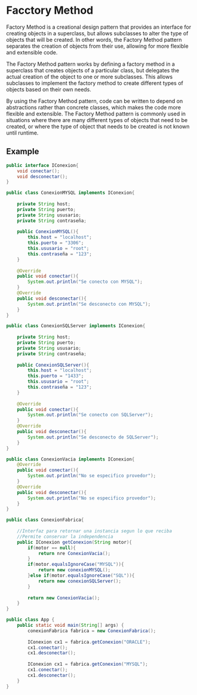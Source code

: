 # Facctory Method
Factory Method is a creational design pattern that provides an interface for creating objects in a superclass, but allows subclasses to alter the type of objects that will be created. In other words, the Factory Method pattern separates the creation of objects from their use, allowing for more flexible and extensible code.

The Factory Method pattern works by defining a factory method in a superclass that creates objects of a particular class, but delegates the actual creation of the object to one or more subclasses. This allows subclasses to implement the factory method to create different types of objects based on their own needs.

By using the Factory Method pattern, code can be written to depend on abstractions rather than concrete classes, which makes the code more flexible and extensible. The Factory Method pattern is commonly used in situations where there are many different types of objects that need to be created, or where the type of object that needs to be created is not known until runtime.

## Example
```Java 
public interface IConexion{
    void conectar();
    void desconectar();
}
```

```Java 
public class ConexionMYSQL implements IConexion{
    
    private String host;
    private String puerto;
    private String ususario;
    private String contraseña;
    
    public ConexionMYSQL(){
        this.host = "localhost";
        this.puerto = "3306";
        this.ususario = "root";
        this.contraseña = "123";
    }
    
    @Override
    public void conectar(){
        System.out.println("Se conecto con MYSQL");
    }
    @Override
    public void desconectar(){
        System.out.println("Se desconecto con MYSQL");
    }
}
```

```Java 
public class ConexionSQLServer implements IConexion{
    
    private String host;
    private String puerto;
    private String ususario;
    private String contraseña;
    
    public ConexionSQLServer(){
        this.host = "localhost";
        this.puerto = "1433";
        this.ususario = "root";
        this.contraseña = "123";
    }
    
    @Override
    public void conectar(){
        System.out.println("Se conecto con SQLServer");
    }
    @Override
    public void desconectar(){
        System.out.println("Se desconecto de SQLServer");
    }
}
```

```Java 
public class ConexionVacia implements IConexion{
    @Override
    public void conectar(){
        System.out.println("No se especifico provedor");
    }
    @Override
    public void desconectar(){
        System.out.println("No se especifico provedor");
    }
}
```

```Java 
public class ConexionFabrica{
    
    //Interfaz para retornar una instancia segun lo que reciba
    //Permite conservar la independencia
    public IConexion getConexion(String motor){
        if(motor == null){
            return nre ConexionVacia();
        }
        if(motor.equalsIgnoreCase("MYSQL")){
            return new conexionMYSQL();
        }else if(motor.equalsIgnoreCase("SQL")){
            return new conexionSQLServer();
        }
        
        return new ConexionVacia();
    }
}
```

```Java 
public class App {
    public static void main(String[] args) {
        conexionFabrica fabrica = new ConexionFabrica();
        
        IConexion cx1 = fabrica.getConexion("ORACLE");
        cx1.conectar();
        cx1.desconectar();
        
        IConexion cx1 = fabrica.getConexion("MYSQL");
        cx1.conectar();
        cx1.desconectar();
    }
}
```